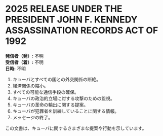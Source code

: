 # 2025 RELEASE UNDER THE PRESIDENT JOHN F. KENNEDY ASSASSINATION RECORDS ACT OF 1992

**発信者（発）:** 不明  
**受信者（着）:** 不明  
**日時:** 不明  

1. キューバとすべての国との外交関係の断絶。  
2. 経済関係の縮小。  
3. すべての可能な通信手段の確保。  
4. キューバの政治的立場に対する攻撃のための監視。  
5. キューバの革命の輸出に関する提案。  
6. キューバが犯罪者を訓練していることに関する情報。  
7. メッセージの終了。  

この文書は、キューバに関するさまざまな提案や行動を示しています。